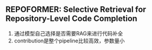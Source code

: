 ## REPOFORMER: Selective Retrieval for Repository-Level Code Completion
1. 通过模型自己选择是否需要RAG来进行代码补全
2. contribution是整个pipeline比较高效，参数量小